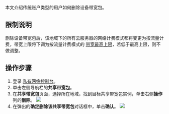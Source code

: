 本文介绍传统账户类型的用户如何删除设备带宽包。

## 限制说明
删除设备带宽包后，该地域下的所有云服务器的网络计费模式都将变更为按流量计费，带宽上限将下调为按流量计费模式的 [带宽最高上限](https://cloud.tencent.com/document/product/213/12523)，若低于最高上限，则不做调整。

## 操作步骤
1. 登录 [私有网络控制台](https://console.cloud.tencent.com/vpc/vpc?rid=1)。
2. 单击左侧导航栏的**共享带宽包**。
3. 在**共享带宽包**页面，选择所在地域，找到目标共享带宽包实例，单击右侧**操作**列的**删除**。
![](https://main.qcloudimg.com/raw/d066d0473afd8f3d2a158081abc07bb7.png)
4. 在弹出的**确定删除该共享带宽包**对话框中，单击**确认**。
![](https://main.qcloudimg.com/raw/6fbe7d7384f2e4ac099a74d729a6341c.png)

